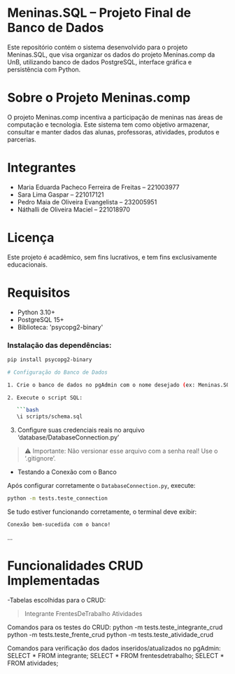 # Meninas.SQL – Projeto Final de Banco de Dados

Este repositório contém o sistema desenvolvido para o projeto Meninas.SQL, que visa organizar os dados do projeto Meninas.comp da UnB, utilizando banco de dados PostgreSQL, interface gráfica e persistência com Python.

# Sobre o Projeto Meninas.comp

O projeto Meninas.comp incentiva a participação de meninas nas áreas de computação e tecnologia. Este sistema tem como objetivo armazenar, consultar e manter dados das alunas, professoras, atividades, produtos e parcerias.

# Integrantes

* Maria Eduarda Pacheco Ferreira de Freitas – 221003977
* Sara Lima Gaspar – 221017121
* Pedro Maia de Oliveira Evangelista – 232005951
* Náthalli de Oliveira Maciel – 221018970

# Licença

Este projeto é acadêmico, sem fins lucrativos, e tem fins exclusivamente educacionais.

# Requisitos

- Python 3.10+
- PostgreSQL 15+
- Biblioteca: 'psycopg2-binary'

### Instalação das dependências:
```bash
pip install psycopg2-binary

# Configuração do Banco de Dados

1. Crie o banco de dados no pgAdmin com o nome desejado (ex: Meninas.SQL)

2. Execute o script SQL:

   ```bash
   \i scripts/schema.sql
   ```

3. Configure suas credenciais reais no arquivo ‘database/DatabaseConnection.py’

> ⚠️ Importante: Não versionar esse arquivo com a senha real! Use o ‘.gitignore’.

- Testando a Conexão com o Banco

Após configurar corretamente o `DatabaseConnection.py`, execute:

```bash
python -m tests.teste_connection
```

Se tudo estiver funcionando corretamente, o terminal deve exibir:

```
Conexão bem-sucedida com o banco!
```

...

# Funcionalidades CRUD Implementadas

-Tabelas escolhidas para o CRUD:
>Integrante
>FrentesDeTrabalho
>Atividades

Comandos para os testes do CRUD:
python -m tests.teste_integrante_crud
python -m tests.teste_frente_crud
python -m tests.teste_atividade_crud

Comandos para verificação dos dados inseridos/atualizados no pgAdmin:
SELECT * FROM integrante;
SELECT * FROM frentesdetrabalho;
SELECT * FROM atividades;


